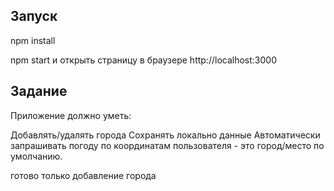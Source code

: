## Запуск

npm install

npm start и открыть страницу в браузере http://localhost:3000

## Задание

Приложение должно уметь:

Добавлять/удалять города
Сохранять локально данные
Автоматически запрашивать погоду по координатам пользователя - это город/место по умолчанию.

готово только добавление города
